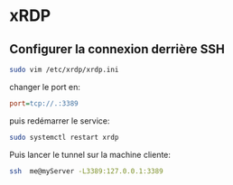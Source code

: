 xRDP
====

Configurer la connexion derrière SSH
------------------------------------
```bash
sudo vim /etc/xrdp/xrdp.ini
```

changer le port en:
```ini
port=tcp://.:3389
```

puis redémarrer le service:
```bash
sudo systemctl restart xrdp
```

Puis lancer le tunnel sur la machine cliente:
```bash
ssh  me@myServer -L3389:127.0.0.1:3389
```
